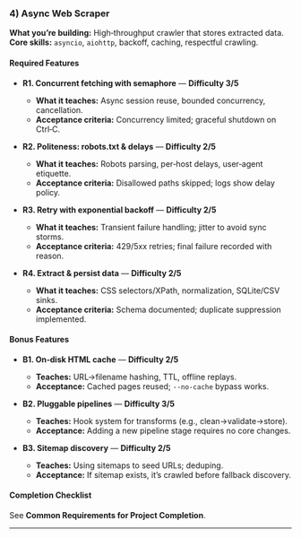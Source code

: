 ### 4) Async Web Scraper
**What you’re building:** High‑throughput crawler that stores extracted data.
**Core skills:** `asyncio`, `aiohttp`, backoff, caching, respectful crawling.

#### Required Features
- **R1. Concurrent fetching with semaphore** — **Difficulty 3/5**
  - **What it teaches:** Async session reuse, bounded concurrency, cancellation.
  - **Acceptance criteria:** Concurrency limited; graceful shutdown on Ctrl‑C.

- **R2. Politeness: robots.txt & delays** — **Difficulty 2/5**
  - **What it teaches:** Robots parsing, per‑host delays, user‑agent etiquette.
  - **Acceptance criteria:** Disallowed paths skipped; logs show delay policy.

- **R3. Retry with exponential backoff** — **Difficulty 2/5**
  - **What it teaches:** Transient failure handling; jitter to avoid sync storms.
  - **Acceptance criteria:** 429/5xx retries; final failure recorded with reason.

- **R4. Extract & persist data** — **Difficulty 2/5**
  - **What it teaches:** CSS selectors/XPath, normalization, SQLite/CSV sinks.
  - **Acceptance criteria:** Schema documented; duplicate suppression implemented.

#### Bonus Features
- **B1. On‑disk HTML cache** — **Difficulty 2/5**
  - **Teaches:** URL→filename hashing, TTL, offline replays.
  - **Acceptance:** Cached pages reused; `--no-cache` bypass works.

- **B2. Pluggable pipelines** — **Difficulty 3/5**
  - **Teaches:** Hook system for transforms (e.g., clean→validate→store).
  - **Acceptance:** Adding a new pipeline stage requires no core changes.

- **B3. Sitemap discovery** — **Difficulty 2/5**
  - **Teaches:** Using sitemaps to seed URLs; deduping.
  - **Acceptance:** If sitemap exists, it’s crawled before fallback discovery.

#### Completion Checklist
See **Common Requirements for Project Completion**.

---
